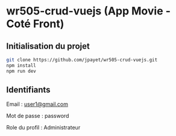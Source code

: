 # wr505-crud-vuejs (App Movie - Coté Front)

## Initialisation du projet

```sh
git clone https://github.com/jpayet/wr505-crud-vuejs.git
npm install
npm run dev
```

## Identifiants

Email : user1@gmail.com  

Mot de passe : password

Role du profil : Administrateur


